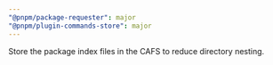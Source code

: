 ```yaml
---
"@pnpm/package-requester": major
"@pnpm/plugin-commands-store": major
---
```


Store the package index files in the CAFS to reduce directory nesting.
